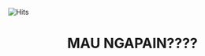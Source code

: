 ![Hits](https://hits.seeyoufarm.com/api/count/incr/badge.svg?url=https%3A%2F%2Fgithub.com%2Fantoo69%2FMusic2025&count_bg=%2379C83D&title_bg=%23555555&icon=github.svg&icon_color=%23E7E7E7&title=visits&edge_flat=false)




<h1 align="center">MAU NGAPAIN????</h1>
